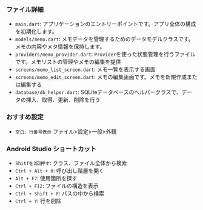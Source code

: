 ### ファイル詳細

- `main.dart`: アプリケーションのエントリーポイントです。アプリ全体の構成を初期化します。
- `models/memo.dart`: メモデータを管理するためのデータモデルクラスです。メモの内容やメタ情報を保持します。
- `providers/memo_provider.dart`: `Provider`を使った状態管理を行うファイルです。メモリストの管理やメモの編集を提供
- `screens/memo_list_screen.dart`: メモ一覧を表示する画面
- `screens/memo_edit_screen.dart`: メモの編集画面です。メモを新規作成または編集する
- `database/db_helper.dart`: SQLiteデータベースのヘルパークラスで、データの挿入、取得、更新、削除を行う

### おすすめ設定
- `空白、行番号表示`
ファイル>設定>一般>外観


### Android Studio ショートカット
- `Shitfを2回押す`: クラス、ファイル全体から検索
- `Ctrl + Alt + H`: 呼び出し階層を開く
- `Alt + F7`: 使用箇所を探す
- `Ctrl + F12`: ファイルの構造を表示
- `Ctrl + Shift + F`: パスの中から検索
- `Ctrl + Y`: 行を削除

